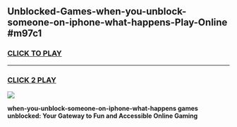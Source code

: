 
## Unblocked-Games-when-you-unblock-someone-on-iphone-what-happens-Play-Online #m97c1
<h3>
<a href="https://news.freeplayer.one?title=when-you-unblock-someone-on-iphone-what-happens&ref=3">CLICK TO PLAY</a></h3>
<hr>

<h3>
<a href="https://news.freeplayer.one?title=when-you-unblock-someone-on-iphone-what-happens&ref=3">CLICK 2 PLAY</a>
  
</h3>

<a href="https://news.freeplayer.one?title=when-you-unblock-someone-on-iphone-what-happens&ref=3"><img src="https://clearcache.store/games.png"></a>


**when-you-unblock-someone-on-iphone-what-happens games unblocked: Your Gateway to Fun and Accessible Online Gaming**
